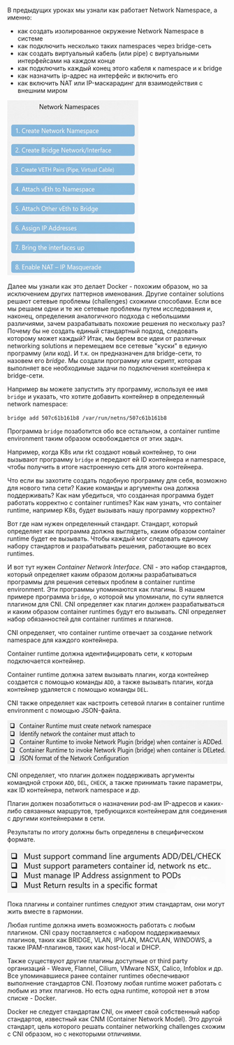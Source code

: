В предыдущих уроках мы узнали как работает Network Namespace, а именно:
- как создать изолированное окружение Network Namespace в системе
- как подключить несколько таких namespaces через bridge-сеть
- как создать виртуальный кабель (или pipe) с виртуальными интерфейсами на каждом конце
- как подключить каждый конец этого кабеля к namespace и к bridge
- как назначить ip-адрес на интерфейс и включить его
- как включить NAT или IP-маскарадинг для взаимодействия с внешним миром

<img src="image.png" width="300" height="400"><br>

Далее мы узнали как это делает Docker - похожим образом, но за исключением других паттернов именования. Другие container solutions решают сетевые проблемы (challenges) схожими способами. Если все мы решаем одни и те же сетевые проблемы путем исследования и, наконец, определения аналогичного подхода  с небольшими различиями, зачем разрабатывать похожие решения по нескольку раз? Почему бы не создать единый стандартный подход, следовать которому может каждый? Итак, мы берем все идеи от различных networking solutions и перемещаем все сетевые "куски" в единую программу (или код). И т.к. он предназначен для bridge-сети, то назовем его *bridge*. Мы создали программу или скрипт, которая выполняет все необходимые задачи по подключения контейнера к bridge-сети.

Например вы можете запустить эту программу, используя ее имя `bridge` и указать, что хотите добавить контейнер в определенный network namespace:

`bridge add 507c61b161b8 /var/run/netns/507c61b161b8`

Программа `bridge` позаботится обо все остальном, а container runtime environment таким образом освобождается от этих задач.

Например, когда K8s или rkt создают новый контейнер, то они вызывают программу `bridge` и передают ей ID контейнера и namespace, чтобы получить в итоге настроенную сеть для этого контейнера.

Что если вы захотите создать подобную программу для себя, возможно для нового типа сети? Какие команды и аргументы она должна поддерживать? Как нам убедиться, что созданная программа будет работать корректно с container runtimes? Как нам узнать, что container runtime, например K8s, будет вызывать нашу программу корректно?

Вот где нам нужен определенный стандарт. Стандарт, который определяет как программа должна выглядеть, каким образом container runtime будет ее вызывать. Чтобы каждый мог следовать единому набору стандартов и разрабатывать решения, работающие во всех runtimes.

И вот тут нужен *Container Network Interface*. CNI - это набор стандартов, который определяет каким образом должны разрабатываться программы для решения сетевых проблем в container runtime environment. Эти программы упоминаются как плагины. В нашем примере программа `bridge`, о которой мы упоминали, по сути является плагином для CNI. CNI определяет как плагин должен разрабатываться и каким образом container runtimes будут его вызывать. CNI определяет набор обязанностей для container runtimes и плагинов.

CNI определяет, что container runtime отвечает за создание network namespace для каждого контейнера.

Container runtime должна идентифицировать сети, к которым подключается контейнер.

Container runtime должна затем вызывать плагин, когда контейнер создается с помощью команды `ADD`, а также вызывать плагин, когда контейнер удаляется с помощью команды `DEL`.

CNI также определяет как настроить сетевой плагин в container runtime environment с помощью JSON-файла.

<img src="image-1.png" width="600" height="100"><br>

CNI определяет, что плагин должен поддерживать аргументы командной строки `ADD`, `DEL`, `CHECK`, а также принимать такие параметры, как ID контейнера, network namespace и др.

Плагин должен позаботиться о назначении pod-ам IP-адресов и каких-либо связанных маршрутов, требующихся контейнерам для соединения с другими контейнерами в сети.

Результаты по итогу должны быть определены в специфическом формате.

<img src="image-2.png" width="500" height="100"><br>

Пока плагины и container runtimes следуют этим стандартам, они могут жить вместе в гармонии.

Любая runtime должна иметь возможность работать с любым плагином. CNI сразу поставляется с набором поддерживаемых плагинов, таких как BRIDGE, VLAN, IPVLAN, MACVLAN, WINDOWS, а также IPAM-плагинов, таких как host-local и DHCP.

Также существуют другие плагины доступные от third party организаций - Weave, Flannel, Cilium, VMware NSX, Calico, Infoblox и др. Все упоминавшиеся ранее container runtimes обеспечивают выполнение стандартов CNI. Поэтому любая runtime может работать с любым из этих плагинов. Но есть одна runtime, которой нет в этом списке - Docker.

Docker не следует стандартам CNI, он имеет свой собственный набор стандартов, известный как CNM (Container Network Model). Это другой стандарт, цель которого решать container networking challenges схожим с CNI образом, но с некоторыми отличиями.